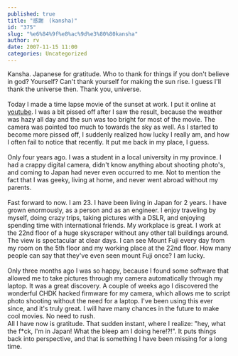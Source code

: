 ```yaml
---
published: true
title: "感謝　(kansha)"
id: "375"
slug: "%e6%84%9f%e8%ac%9d%e3%80%80kansha"
author: rv
date: 2007-11-15 11:00
categories: Uncategorized
---
```

Kansha. Japanese for gratitude. Who to thank for things if you don't believe in god? Yourself? Can't thank yourself for making the sun rise. I guess I'll thank the universe then. Thank you, universe.<br /><br />Today I made a time lapse movie of the sunset at work. I put it online at <a href="https://www.youtube.com/watch?v=JjVoZ0-0nCg">youtube</a>. I was a bit pissed off after I saw the result, because the weather was hazy all day and the sun was too bright for most of the movie. The camera was pointed too much to towards the sky as well. As I started to become more pissed off, I suddenly realized how lucky I really am, and how I often fail to notice that recently. It put me back in my place, I guess.<br /><br />Only four years ago. I was a student in a local university in my province. I had a crappy digital camera, didn't know anything about shooting photo's, and coming to Japan had never even occurred to me. Not to mention the fact that I was geeky, living at home, and never went abroad without my parents.<br /><br />Fast forward to now. I am 23. I have been living in Japan for 2 years. I have grown enormously, as a person and as an engineer. I enjoy traveling by myself, doing crazy trips, taking pictures with a DSLR, and enjoying spending time with international friends. My workplace is great. I work at the 22nd floor of a huge skyscraper without any other tall buildings around. The view is spectacular at clear days. I can see Mount Fuji every day from my room on the 5th floor and my working place at the 22nd floor. How many people can say that they've even seen mount Fuji once? I am lucky.<br /><br />Only three months ago I was so happy, because I found some software that allowed me to take pictures through my camera automatically through my laptop. It was a great discovery. A couple of weeks ago I discovered the wonderful CHDK hacked firmware for my camera, which allows me to script photo shooting without the need for a laptop. I've been using this ever since, and it's truly great. I will have many chances in the future to make cool movies. No need to rush.<br />All I have now is gratitude. That sudden instant, where I realize: "hey, what the f*ck, I'm in Japan! What the bleep am I doing here!?!". It puts things back into perspective, and that is something I have been missing for a long time.
